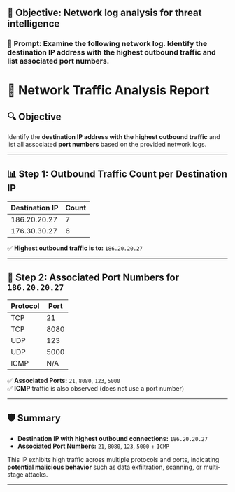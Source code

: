 ## 🎯 Objective: Network log analysis for threat intelligence

### 🔹 Prompt: Examine the following network log. Identify the destination IP address with the highest outbound traffic and list associated port numbers.


# 🧠 Network Traffic Analysis Report

## 🔍 Objective
Identify the **destination IP address with the highest outbound traffic** and list all associated **port numbers** based on the provided network logs.

---

## 📊 Step 1: Outbound Traffic Count per Destination IP

| Destination IP   | Count |
|------------------|-------|
| 186.20.20.27     | 7     |
| 176.30.30.27     | 6     |

✅ **Highest outbound traffic is to:** `186.20.20.27`

---

## 📌 Step 2: Associated Port Numbers for `186.20.20.27`

| Protocol | Port  |
|----------|-------|
| TCP      | 21    |
| TCP      | 8080  |
| UDP      | 123   |
| UDP      | 5000  |
| ICMP     | N/A   |

✅ **Associated Ports:** `21`, `8080`, `123`, `5000`  
✅ **ICMP** traffic is also observed (does not use a port number)

---

## 🛡️ Summary

- **Destination IP with highest outbound connections:** `186.20.20.27`
- **Associated Port Numbers:** `21`, `8080`, `123`, `5000` + `ICMP`

This IP exhibits high traffic across multiple protocols and ports, indicating **potential malicious behavior** such as data exfiltration, scanning, or multi-stage attacks.

---
